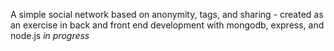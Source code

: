 A simple social network based on anonymity, tags, and sharing - created as an exercise in back and front end development with mongodb, express, and node.js _in progress_
